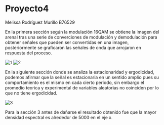# Proyecto4
Melissa Rodríguez Murillo B76529

En la primera sección según la modulación 16QAM se obtiene la imagen del arenal tras una serie de converciones de modulación y demodulación para obtener señales que pueden ser convertidas en una imagen, posteriormente se graficaron las señales de onda que arrojaron en respuesta del proceso.

![1](https://user-images.githubusercontent.com/73140267/125609064-cc91e183-5b64-4f7f-b1ae-ee44e21e0eb2.PNG)
![2](https://user-images.githubusercontent.com/73140267/125609181-c1873452-78a9-43a6-bc6b-2bb3de9a56aa.PNG)

En la siguiente sección donde se analiza la estacionaridad y ergodicidad, podemos afirmar que la señal es estacionaria en un sentido amplio pues su comportamiento es el mismo en cada cierto periodo, sin embargo el promedio teorica y experimental de variables aleatorias no coinciden por lo que no tiene ergodicidad.

![3](https://user-images.githubusercontent.com/73140267/125611582-d9fe9451-a602-4243-a6b5-eba7784c4013.PNG)

Para la sección 3 antes de dañarse el resultado obtenido fue que la mayor densidad espectral es alrededor de 5000 en el eje x.

